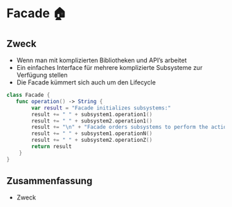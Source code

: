 
# Facade 🏠

## Zweck

- Wenn man mit komplizierten Bibliotheken und API’s arbeitet
- Ein einfaches Interface für mehrere komplizierte Subsysteme zur Verfügung stellen
- Die Facade kümmert sich auch um den Lifecycle

```swift
class Facade { 
   func operation() -> String {
        var result = "Facade initializes subsystems:"
        result += " " + subsystem1.operation1()
        result += " " + subsystem2.operation1()
        result += "\n" + "Facade orders subsystems to perform the action:\n"
        result += " " + subsystem1.operationN()
        result += " " + subsystem2.operationZ()
        return result
    }
}
```

## Zusammenfassung
- Zweck

